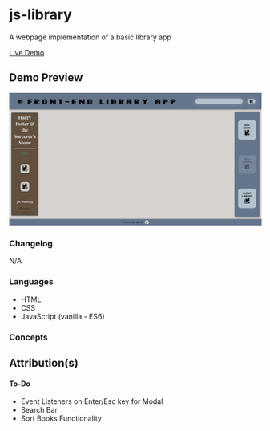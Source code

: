 # js-library
A webpage implementation of a basic library app<br>

[Live Demo](https://sorrrb.github.io/js-library/)

## Demo Preview
![Library Demo](./assets/demo.png)

### Changelog
N/A

### Languages
- HTML
- CSS
- JavaScript (vanilla - ES6)

### Concepts

## Attribution(s)

#### To-Do
- Event Listeners on Enter/Esc key for Modal
- Search Bar
- Sort Books Functionality